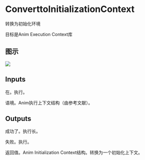 # ConverttoInitializationContext

转换为初始化环境

目标是Anim Execution Context库

## 图示

![]($-20221218-19165576.png)

## Inputs

在。执行。

语境。Anim执行上下文结构（由参考文献）。  

## Outputs

成功了。执行长。

失败。执行。

返回值。Anim Initialization Context结构。转换为一个初始化上下文。
